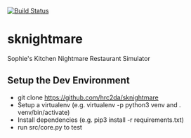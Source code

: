 [![Build Status](https://travis-ci.com/hrc2da/sknightmare.svg?branch=master)](https://travis-ci.com/hrc2da/sknightmare)
# sknightmare

Sophie's Kitchen Nightmare Restaurant Simulator

## Setup the Dev Environment

- git clone https://github.com/hrc2da/sknightmare
- Setup a virtualenv (e.g. virtualenv -p python3 venv and . venv/bin/activate)
- Install dependencies (e.g. pip3 install -r requirements.txt)
- run src/core.py to test
